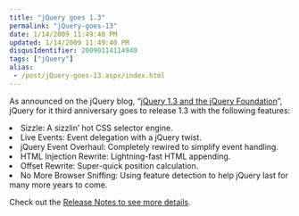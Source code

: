 ```yaml
---
title: "jQuery goes 1.3"
permalink: "jQuery-goes-13"
date: 1/14/2009 11:49:40 PM
updated: 1/14/2009 11:49:40 PM
disqusIdentifier: 20090114114940
tags: ["jQuery"]
alias:
 - /post/jQuery-goes-13.aspx/index.html
---
```

As announced on the jQuery blog, “[jQuery 1.3 and the jQuery Foundation](http://blog.jquery.com/2009/01/14/jquery-13-and-the-jquery-foundation/)”, jQuery for it third anniversary goes to release 1.3 with the following features:
  <li>Sizzle: A sizzlin’ hot CSS selector engine. </li>  <li>Live Events: Event delegation with a jQuery twist. </li>  <li>jQuery Event Overhaul: Completely rewired to simplify event handling. </li>  <li>HTML Injection Rewrite: Lightning-fast HTML appending. </li>  <li>Offset Rewrite: Super-quick position calculation. </li>  <li>No More Browser Sniffing: Using feature detection to help jQuery last for many more years to come.</li>  

<!-- more -->
Check out the [Release Notes to see more details](http://docs.jquery.com/Release:jQuery_1.3).
